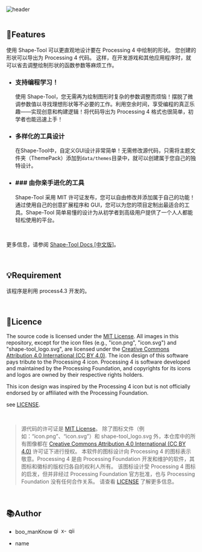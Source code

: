 ![header](https://github.com/user-attachments/assets/965a85b3-1d8d-4fb8-831f-d36d9da670bc)
<br>
<br>
## 📌Features
使用 Shape-Tool 可以更直观地设计要在 Processing 4 中绘制的形状。 您创建的形状可以导出为 Processing 4 代码。 这样，在开发游戏和其他应用程序时，就可以省去调整绘制形状的函数参数等麻烦工作。

- ### 支持编程学习！
    使用 Shape-Tool，您无需再为绘制图形时复杂的参数调整而烦恼！摆脱了微调参数值以寻找理想形状等不必要的工作。利用空余时间，享受编程的真正乐趣——实现创意和构建逻辑！将代码导出为 Processing 4 格式也很简单，初学者也能迅速上手！

- ### 多样化的工具设计
    在Shape-Tool中，自定义GUI设计非常简单！无需修改源代码，只需将主题文件夹（ThemePack）添加到`data/themes`目录中，就可以创建属于您自己的独特设计。

- ### ### 由你亲手进化的工具
    Shape-Tool 采用 MIT 许可证发布，您可以自由修改并添加属于自己的功能！通过使用自己的创意扩展程序和 GUI，您可以为您的项目定制出最适合的工具。Shape-Tool 简单易懂的设计为从初学者到高级用户提供了一个人人都能轻松使用的平台。

<br>

更多信息，请参阅 [Shape-Tool Docs [中文版]](https://docs-shapetool.notion.site/cn)。

<br>

## 💡Requirement
该程序是利用 process4.3 开发的。

<br>

## 🪪Licence
The source code is licensed under the [MIT License](https://opensource.org/license/mit).
All images in this repository, except for the icon files (e.g., "icon.png", "icon.svg") and "shape-tool_logo.svg", are licensed under the [Creative Commons Attribution 4.0 International (CC BY 4.0)](https://creativecommons.org/licenses/by-sa/4.0/). 
The icon design of this software pays tribute to the Processing 4 icon. Processing 4 is software developed and maintained by the Processing Foundation, and copyrights for its icons and logos are owned by their respective rights holders. 

This icon design was inspired by the Processing 4 icon but is not officially endorsed by or affiliated with the Processing Foundation.

see [LICENSE](./LICENSE.md).

<br>

> 源代码的许可证是 [MIT License](https://opensource.org/license/mit)。
> 除了图标文件（例如：“icon.png”、“icon.svg”）和 shape-tool_logo.svg 外，本仓库中的所有图像都在 [Creative Commons Attribution 4.0 International (CC BY 4.0)](https://creativecommons.org/licenses/by-sa/4.0/) 许可证下进行授权。
> 本软件的图标设计向 Processing 4 的图标表示敬意。Processing 4 是由 Processing Foundation 开发和维护的软件，其图标和徽标的版权归各自的权利人所有。
> 该图标设计受 Processing 4 图标的启发，但并非经过 Processing Foundation 官方批准，也与 Processing Foundation 没有任何合作关系。
> 请查看 [LICENSE](./LICENSE.md) 了解更多信息。

<br>

## 📚Author
- boo_manKnow
[<img width="16" alt="github-mark" src="https://github.com/user-attachments/assets/aac2e70c-0694-49e9-8648-1970c08a57bd">](https://github.com/Sea-cl0g)
[<img width="16" alt="x-logo-black" src="https://github.com/user-attachments/assets/dc730c9f-8d64-493f-a78c-ff7206166759">](https://x.com/boo_manKnow408)
[<img width="16" alt="qiita-image" src="https://github.com/user-attachments/assets/7ee1aa97-82b1-49b8-8e2b-1c2a0c0dc613">](https://qiita.com/boo_manKnow)

- name
